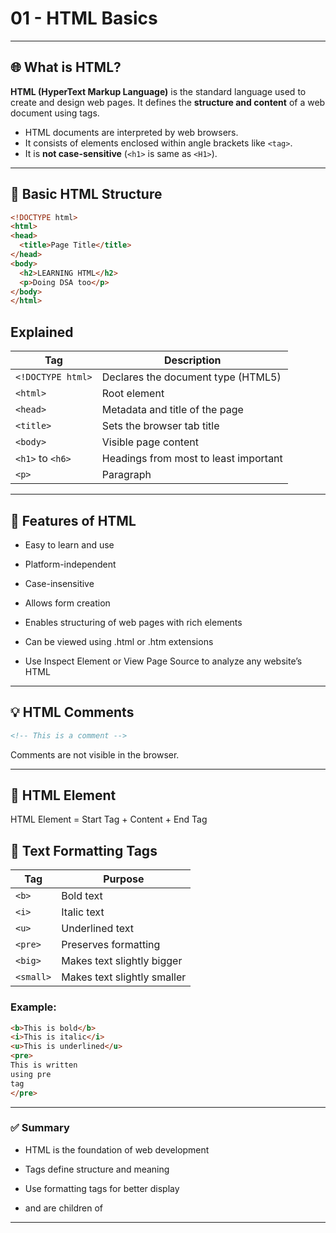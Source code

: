 # 01 - HTML Basics

---

## 🌐 What is HTML?

**HTML (HyperText Markup Language)** is the standard language used to create and design web pages. It defines the **structure and content** of a web document using tags.

- HTML documents are interpreted by web browsers.
- It consists of elements enclosed within angle brackets like `<tag>`.
- It is **not case-sensitive** (`<h1>` is same as `<H1>`).

---

## 📄 Basic HTML Structure

```html
<!DOCTYPE html>
<html>
<head>
  <title>Page Title</title>
</head>
<body>
  <h2>LEARNING HTML</h2>
  <p>Doing DSA too</p>
</body>
</html>
```
## Explained 
| Tag               | Description                           |
| ----------------- | ------------------------------------- |
| `<!DOCTYPE html>` | Declares the document type (HTML5)    |
| `<html>`          | Root element                          |
| `<head>`          | Metadata and title of the page        |
| `<title>`         | Sets the browser tab title            |
| `<body>`          | Visible page content                  |
| `<h1>` to `<h6>`  | Headings from most to least important |
| `<p>`             | Paragraph                             |

---

## 🧠 Features of HTML
- Easy to learn and use

- Platform-independent

- Case-insensitive

- Allows form creation

- Enables structuring of web pages with rich elements

- Can be viewed using .html or .htm extensions

- Use Inspect Element or View Page Source to analyze any website’s HTML

---

## 💡 HTML Comments
```html
<!-- This is a comment -->
```
Comments are not visible in the browser.

---

## 🧱 HTML Element
HTML Element = Start Tag + Content + End Tag

## 📝 Text Formatting Tags

| Tag       | Purpose                     |
| --------- | --------------------------- |
| `<b>`     | Bold text                   |
| `<i>`     | Italic text                 |
| `<u>`     | Underlined text             |
| `<pre>`   | Preserves formatting        |
| `<big>`   | Makes text slightly bigger  |
| `<small>` | Makes text slightly smaller |

### Example:
```html
<b>This is bold</b>
<i>This is italic</i>
<u>This is underlined</u>
<pre>
This is written
using pre
tag
</pre>
```
---
### ✅ Summary
- HTML is the foundation of web development

- Tags define structure and meaning

- Use formatting tags for better display

- <head> and <body> are children of <html>

---
